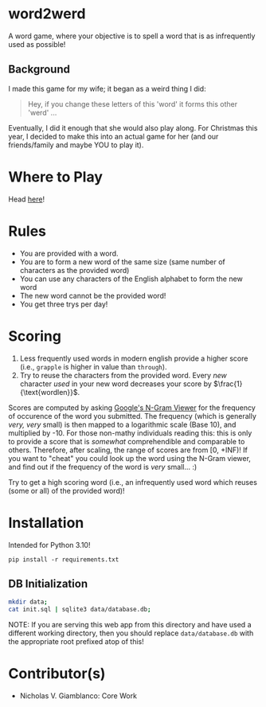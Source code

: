 # word2werd

A word game, where your objective is to spell a word that is as infrequently used as possible!

## Background
I made this game for my wife; it began as a weird thing I did:

> Hey, if you change these letters of this 'word' it forms this other 'werd' ...

Eventually, I did it enough that she would also play along. For Christmas this year, I decided
to make this into an actual game for her (and our friends/family and maybe YOU to play it).

# Where to Play

Head [here](https://ngiambla.pythonanywhere.com)!

# Rules
* You are provided with a word.
* You are to form a new word of the same size (same number of characters as the provided word)
* You can use any characters of the English alphabet to form the new word
* The new word cannot be the provided word!
* You get three trys per day!

# Scoring
1. Less frequently used words in modern english provide a higher score (i.e., `grapple` is higher in value than `through`).
2. Try to reuse the characters from the provided word. Every _new_ character _used_ in your new word decreases your score by $\frac{1}{\text{wordlen}}$.

Scores are computed by asking [Google's N-Gram Viewer](https://books.google.com/ngrams/) for the frequency of occurence of the word
you submitted. The frequency (which is generally _very, very_ small) is then mapped to a logarithmic scale (Base 10), and multiplied by -10.
For those non-mathy individuals reading this: this is only to provide a score that is _somewhat_ comprehendible and comparable to others.
Therefore, after scaling, the range of scores are from [0, +INF)! If you want to "cheat" you could look up the word using the N-Gram viewer, and find
out if the frequency of the word is _very_ small... :)

Try to get a high scoring word (i.e., an infrequently used word which reuses (some or all) of the provided word)!

# Installation

Intended for Python 3.10!

```
pip install -r requirements.txt
```

## DB Initialization

```bash
mkdir data;
cat init.sql | sqlite3 data/database.db;
```

NOTE: If you are serving this web app from this directory and have used a different working directory,
then you should replace `data/database.db` with the appropriate root prefixed atop of this!

# Contributor(s)

* Nicholas V. Giamblanco: Core Work
